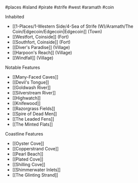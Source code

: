#places #island  #pirate #strife #west #aramath #coin

Inhabited
- [[1-Places/1-Western Side/4-Sea of Strife (W)/Aramath/The Coin/Edgecoin/Edgecoin|Edgecoin]] (Town)
- [[Westfort, Coinside]] (Fort)
- [[Southfort, Coinside]] (Fort)
- [[Diver's Paradise]] (Village)
- [[Harpoon's Reach]] (Village)
- [[Windfall]] (Village)

Notable Features
- [[Many-Faced Caves]]
- [[Devil's Tongue]]
- [[Goldwash River]]
- [[Silverstream River]]
- [[Highwatch]]
- [[Knifewood]]
- [[Razorgrass Fields]]
- [[Spire of Dead Men]]
- [[The Leaded Fens]]
- [[The Minted Flats]]

Coastline Features
- [[Oyster Cove]]
- [[Copperstrand Cove]]
- [[Pearl Beach]]
- [[Plated Cove]]
- [[Shilling Cove]]
- [[Shimmerwater Inlets]]
- [[The Glinting Strand]]
